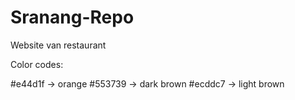 # Sranang-Repo
Website van restaurant 

Color codes: 

#e44d1f -> orange
#553739 -> dark brown
#ecddc7 -> light brown
